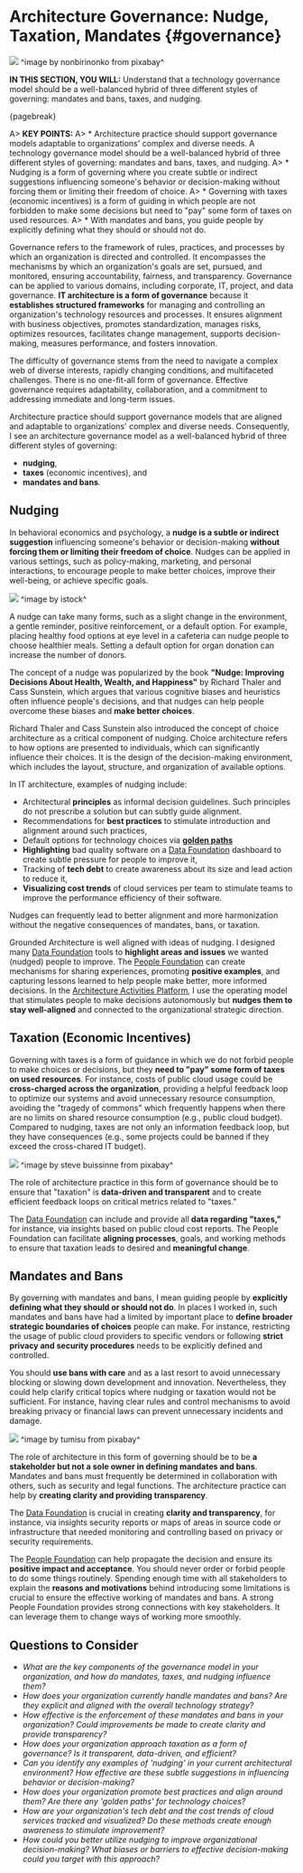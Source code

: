 

# Architecture Governance: Nudge, Taxation, Mandates {#governance}

![](assets/images/arch/greece-1594689_1920.jpg)
^image by nonbirinonko from pixabay^

**IN THIS SECTION, YOU WILL:** Understand that a technology governance model should be a well-balanced hybrid of three different styles of governing: mandates and bans, taxes, and nudging.

{pagebreak}

A> **KEY POINTS:**
A> * Architecture practice should support governance models adaptable to organizations' complex and diverse needs. A technology governance model should be a well-balanced hybrid of three different styles of governing: mandates and bans, taxes, and nudging.
A> * Nudging is a form of governing where you create subtle or indirect suggestions influencing someone's behavior or decision-making without forcing them or limiting their freedom of choice.
A> * Governing with taxes (economic incentives) is a form of guiding in which people are not forbidden to make some decisions but need to "pay" some form of taxes on used resources.
A> * With mandates and bans, you guide people by explicitly defining what they should or should not do.

Governance refers to the framework of rules, practices, and processes by which an organization is directed and controlled. It encompasses the mechanisms by which an organization's goals are set, pursued, and monitored, ensuring accountability, fairness, and transparency. Governance can be applied to various domains, including corporate, IT, project, and data governance. **IT architecture is a form of governance** because it **establishes structured frameworks** for managing and controlling an organization's technology resources and processes. It ensures alignment with business objectives, promotes standardization, manages risks, optimizes resources, facilitates change management, supports decision-making, measures performance, and fosters innovation.

The difficulty of governance stems from the need to navigate a complex web of diverse interests, rapidly changing conditions, and multifaceted challenges. There is no one-fit-all form of governance. Effective governance requires adaptability, collaboration, and a commitment to addressing immediate and long-term issues. 

Architecture practice should support governance models that are aligned and adaptable to organizations' complex and diverse needs. Consequently, I see an architecture governance model as a well-balanced hybrid of three different styles of governing:
* **nudging**,
* **taxes** (economic incentives), and
* **mandates and bans**.

## Nudging

In behavioral economics and psychology, a **nudge is a subtle or indirect suggestion** influencing someone's behavior or decision-making **without forcing them or limiting their freedom of choice**. Nudges can be applied in various settings, such as policy-making, marketing, and personal interactions, to encourage people to make better choices, improve their well-being, or achieve specific goals.

![](assets/images/arch/iStock-1390608248.jpg)
^image by istock^

A nudge can take many forms, such as a slight change in the environment, a gentle reminder, positive reinforcement, or a default option. For example, placing healthy food options at eye level in a cafeteria can nudge people to choose healthier meals. Setting a default option for organ donation can increase the number of donors.

The concept of a nudge was popularized by the book **"Nudge: Improving Decisions About Health, Wealth, and Happiness"** by Richard Thaler and Cass Sunstein, which argues that various cognitive biases and heuristics often influence people's decisions, and that nudges can help people overcome these biases and **make better choices**.

Richard Thaler and Cass Sunstein also introduced the concept of choice architecture as a critical component of nudging. Choice architecture refers to how options are presented to individuals, which can significantly influence their choices. It is the design of the decision-making environment, which includes the layout, structure, and organization of available options.

In IT architecture, examples of nudging include:
* Architectural **principles** as informal decision guidelines. Such principles do not prescribe a solution but can subtly guide alignment.
* Recommendations for **best practices** to stimulate introduction and alignment around such practices, 
* Default options for technology choices via 
[**golden paths**](https://engineering.atspotify.com/2020/08/how-we-use-golden-paths-to-solve-fragmentation-in-our-software-ecosystem/)
* **Highlighting** bad quality software on a [Data Foundation](#data) dashboard to create subtle pressure for people to improve it,
* Tracking of **tech debt** to create awareness about its size and lead action to reduce it,
* **Visualizing cost trends** of cloud services per team to stimulate teams to improve the performance efficiency of their software.

Nudges can frequently lead to better alignment and more harmonization without the negative consequences of mandates, bans, or taxation.

Grounded Architecture is well aligned with ideas of nudging. I designed many [Data Foundation](#data) tools to **highlight areas and issues** we wanted (nudged) people to improve. The [People Foundation](#people) can create mechanisms for sharing experiences, promoting **positive examples**, and capturing lessons learned to help people make better, more informed decisions. In the [Architecture Activities Platform](#activities), I use the operating model that stimulates people to make decisions autonomously but **nudges them to stay well-aligned** and connected to the organizational strategic direction.

## Taxation (Economic Incentives)

Governing with taxes is a form of guidance in which we do not forbid people to make choices or decisions, but they **need to "pay" some form of taxes on used resources**. For instance, costs of public cloud usage could be **cross-charged across the organization**, providing a helpful feedback loop to optimize our systems and avoid unnecessary resource consumption, avoiding the "tragedy of commons" which frequently happens when there are no limits on shared resource consumption (e.g., public cloud budget). Compared to nudging, taxes are not only an information feedback loop, but they have consequences (e.g., some projects could be banned if they exceed the cross-chared IT budget).

![](assets/images/arch/credit-squeeze-g61ddead85_1920.png)
^image by steve buissinne from pixabay^

The role of architecture practice in this form of governance should be to ensure that "taxation" is **data-driven and transparent** and to create efficient feedback loops on critical metrics related to "taxes."

The [Data Foundation](#data) can include and provide all **data regarding "taxes,"** for instance, via insights based on public cloud cost reports. The People Foundation can facilitate **aligning processes**, goals, and working methods to ensure that taxation leads to desired and **meaningful change**.

## Mandates and Bans

By governing with mandates and bans, I mean guiding people by **explicitly defining what they should or should not do**. In places I worked in, such mandates and bans have had a limited by important place to **define broader strategic boundaries of choices** people can make. For instance, restricting the usage of public cloud providers to specific vendors or following **strict privacy and security procedures** needs to be explicitly defined and controlled.

You should **use bans with care** and as a last resort to avoid unnecessary blocking or slowing down development and innovation. Nevertheless, they could help clarify critical topics where nudging or taxation would not be sufficient. For instance, having clear rules and control mechanisms to avoid breaking privacy or financial laws can prevent unnecessary incidents and damage. 

![](assets/images/arch/ethics-g277df4183_1920.jpg)
^image by tumisu from pixabay^

The role of architecture in this form of governing should be to be **a stakeholder but not a sole owner in defining mandates and bans**. Mandates and bans must frequently be determined in collaboration with others, such as security and legal functions. The architecture practice can help by **creating clarity and providing transparency**.

The [Data Foundation](#data) is crucial in creating **clarity and transparency**, for instance, via insights security reports or maps of areas in source code or infrastructure that needed monitoring and controlling based on privacy or security requirements.

The [People Foundation](#people) can help propagate the decision and ensure its **positive impact and acceptance**. You should never order or forbid people to do some things routinely. Spending enough time with all stakeholders to explain the **reasons and motivations** behind introducing some limitations is crucial to ensure the effective working of mandates and bans. A strong People Foundation provides strong connections with key stakeholders. It can leverage them to change ways of working more smoothly.

## Questions to Consider

* *What are the key components of the governance model in your organization, and how do mandates, taxes, and nudging influence them?*
* *How does your organization currently handle mandates and bans? Are they explicit and aligned with the overall technology strategy?*
* *How effective is the enforcement of these mandates and bans in your organization? Could improvements be made to create clarity and provide transparency?*
* *How does your organization approach taxation as a form of governance? Is it transparent, data-driven, and efficient?*
* *Can you identify any examples of 'nudging' in your current architectural environment? How effective are these subtle suggestions in influencing behavior or decision-making?*
* *How does your organization promote best practices and align around them? Are there any 'golden paths' for technology choices?*
* *How are your organization's tech debt and the cost trends of cloud services tracked and visualized? Do these methods create enough awareness to stimulate improvement?*
* *How could you better utilize nudging to improve organizational decision-making? What biases or barriers to effective decision-making could you target with this approach?*
